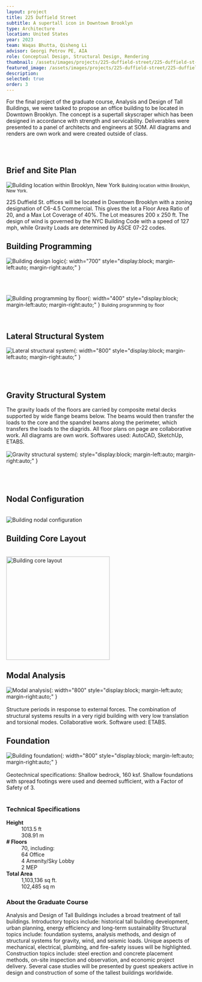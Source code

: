```yaml
---
layout: project
title: 225 Duffield Street
subtitle: A supertall icon in Downtown Brooklyn
type: Architecture
location: United States
year: 2023
team: Waqas Bhutta, Qisheng Li
advisor: Georgi Petrov PE, AIA
role: Conceptual Design, Structural Design, Rendering
thumbnail: /assets/images/projects/225-duffield-street/225-duffield-st-thumbnail.jpeg
featured_image: /assets/images/projects/225-duffield-street/225-duffield-st-thumbnail.png
description: 
selected: true
order: 3
---
```


For the final project of the graduate course, Analysis and Design of Tall Buildings, we were tasked to propose an office building to be located in Downtown Brooklyn. The concept is a supertall skyscraper which has been designed in accordance with strength and servicability. Deliverables were presented to a panel of architects and engineers at SOM. All diagrams and renders are own work and were created outside of class.

<br><br>

## Brief and Site Plan

 <div class="content-row">
  <div class="content-col" style="flex: 1.6 1 0;">
    <img src="/assets/images/projects/225-duffield-street/225-duffield-st-site.png" alt=" Building location within Brooklyn, New York">
    <small class="caption">Building location within Brooklyn, New York.</small>
  </div>
  <div class="content-col" style="flex: 1 1 0;">
    <p>
    225 Duffield St. offices will be located in Downtown Brooklyn with a zoning designation of C6-4.5 Commercial. This gives the lot a Floor Area Ratio of 20, and a Max Lot Coverage of 40%. The Lot measures 200 x 250 ft. The design of wind is governed by the NYC Building Code with a speed of 127 mph, while Gravity Loads are determined by ASCE 07-22 codes. </p>
  </div>
</div>

## Building Programming

![Building design logic](/assets/images/projects/225-duffield-street/225-duffield-st-diagrams.png){: width="700" style="display:block; margin-left:auto; margin-right:auto;" } <br><br><br><br>

![Building programming by floor](/assets/images/projects/225-duffield-street/225-duffield-st-programming.png){: width="400" style="display:block; margin-left:auto; margin-right:auto;" }
<small> Building programming by floor </small><br><br><br>

## Lateral Structural System

![Lateral structural system](/assets/images/projects/225-duffield-street/225-duffield-st-lateral_system.png){: width="800" style="display:block; margin-left:auto; margin-right:auto;" } <br><br><br><br>

## Gravity Structural System

The gravity loads of the floors are carried by composite metal decks supported by wide flange beams below. The beams would then transfer the loads to the core and the spandrel beams along the perimeter, which transfers the loads to the diagrids. All floor plans on page are collaborative work. All diagrams are own work. Softwares used: AutoCAD, SketchUp, ETABS. <br><br>
![Gravity structural system](/assets/images/projects/225-duffield-street/225-duffield-st-gravity_system.png){:  style="display:block; margin-left:auto; margin-right:auto;" } <br><br><br><br>

 <div class="content-row">
  <div class="content-col" style="flex: 1 1 0;">
  	<h2> Nodal Configuration </h2> <br>
    <img src="/assets/images/projects/225-duffield-street/225-duffield-st-nodal.png" alt=" Building nodal configuration">
  </div>
  <div class="content-col" style="flex: 1 1 0;">
   <h2> Building Core Layout </h2> <br>
    <img src="/assets/images/projects/225-duffield-street/225-duffield-st-core.png" alt=" Building core layout" width="275">
  </div>
</div>

## Modal Analysis
![Modal analysis](/assets/images/projects/225-duffield-street/225-duffield-st-modal.png){: width="800" style="display:block; margin-left:auto; margin-right:auto;" } <br><br>
Structure periods in response to external forces. The combination of structural systems results in a very rigid building with very low translation and torsional modes. Collaborative work. Software used: ETABS.

## Foundation
![Building foundation](/assets/images/projects/225-duffield-street/225-duffield-st-foundation.png){: width="800" style="display:block; margin-left:auto; margin-right:auto;" } <br><br>
Geotechnical specifications: Shallow bedrock, 160 ksf. Shallow foundations with spread footings were used and deemed sufficient, with a Factor of Safety of 3.
<br><br>

 <div class="content-row">
  <div class="content-col" style="flex: 1 1 0;">
  	<h3>Technical Specifications</h3>
  	<dl class="spec-list">
  		<dt><strong>Height</strong></dt>
  		<dd>1013.5 ft<br>308.91 m</dd>
  		<dt><strong># Floors</strong></dt>
  		<dd>
  			70, including:<br>
  			64 Office<br>
  			4 Amenity/Sky Lobby<br>
  			2 MEP
  </dd>

  <dt><strong>Total Area</strong></dt>
  <dd>
    1,103,136 sq ft.<br>
    102,485 sq m
  </dd>
</dl>
  </div>
  <div class="project-about">
    <h3>About the Graduate Course</h3>
    <p>
     Analysis and Design of Tall Buildings includes a broad treatment of tall buildings. Introductory topics include: historical tall building development, urban planning, energy efficiency and long-term sustainability Structural topics include: foundation systems, analysis methods, and design of structural systems for gravity, wind, and seismic loads. Unique aspects of mechanical, electrical, plumbing, and fire-safety issues will be highlighted. Construction topics include: steel erection and concrete placement methods, on-site inspection and observation, and economic project delivery. Several case studies will be presented by guest speakers active in design and construction of some of the tallest buildings worldwide.</p>
  </div>
</div>